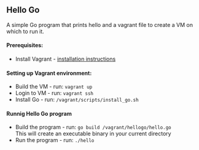 ## Hello Go
A simple Go program that prints hello and a vagrant file to create a VM on which to run it.

#### Prerequisites:
* Install Vagrant - [installation instructions](https://www.vagrantup.com/downloads.html)

#### Setting up Vagrant environment:
* Build the VM - run: `vagrant up`
* Login to VM - run: `vagrant ssh`
* Install Go - run: `/vagrant/scripts/install_go.sh`

#### Runnig Hello Go program
* Build the program - run: `go build /vagrant/hellogo/hello.go`<br>
This will create an executable binary in your current directory
* Run the program - run: `./hello`
